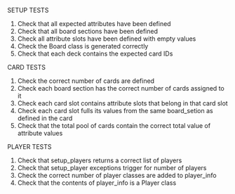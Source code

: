SETUP TESTS

1) Check that all expected attributes have been defined
2) Check that all board sections have been defined
3) Check all attribute slots have been defined with empty values
4) Check the Board class is generated correctly
5) Check that each deck contains the expected card IDs

CARD TESTS
1) Check the correct number of cards are defined
2) Check each board section has the correct number of cards assigned to it
3) Check each card slot contains attribute slots that belong in that card slot
4) Check each card slot fulls its values from the same board_setion as defined in the card
5) Check that the total pool of cards contain the correct total value of attribute values

PLAYER TESTS
1) Check that setup_players returns a correct list of players
2) Check that setup_player exceptions trigger for number of players
3) Check the correct number of player classes are added to player_info
4) Check that the contents of player_info is a Player class
